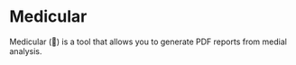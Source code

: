 # Medicular


Medicular (💊) is a tool that allows you to generate PDF reports from medial analysis.
